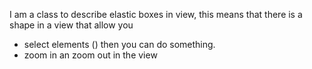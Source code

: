 I am a class to describe elastic boxes in view, this means that there is a shape in a view that allow you
* select elements () then you can do something.
* zoom in an zoom out in the view